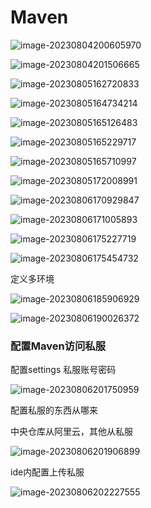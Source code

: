 #                         Maven



![image-20230804200605970](C:\Users\32784\Desktop\笔记\image\image-20230804200605970.png)

![image-20230804201506665](C:\Users\32784\Desktop\笔记\image\image-20230804201506665.png)

![image-20230805162720833](C:\Users\32784\Desktop\笔记\image\image-20230805162720833.png)

![image-20230805164734214](C:\Users\32784\Desktop\笔记\image\image-20230805164734214.png)

![image-20230805165126483](C:\Users\32784\Desktop\笔记\image\image-20230805165126483.png)

![image-20230805165229717](C:\Users\32784\Desktop\笔记\image\image-20230805165229717.png)

![image-20230805165710997](C:\Users\32784\Desktop\笔记\image\image-20230805165710997.png)

![image-20230805172008991](C:\Users\32784\Desktop\笔记\image\image-20230805172008991.png)

![image-20230806170929847](C:\Users\32784\Desktop\笔记\image\image-20230806170929847.png)

![image-20230806171005893](C:\Users\32784\Desktop\笔记\image\image-20230806171005893.png)

![image-20230806175227719](C:\Users\32784\Desktop\笔记\image\image-20230806175227719.png)

![image-20230806175454732](C:\Users\32784\Desktop\笔记\image\image-20230806175454732.png)



定义多环境

![image-20230806185906929](C:\Users\32784\Desktop\笔记\image\image-20230806185906929.png)

![image-20230806190026372](C:\Users\32784\Desktop\笔记\image\image-20230806190026372.png)



### 配置Maven访问私服



配置settings 私服账号密码

![image-20230806201750959](C:\Users\32784\Desktop\笔记\image\image-20230806201750959.png)





配置私服的东西从哪来

中央仓库从阿里云，其他从私服

![image-20230806201906899](C:\Users\32784\Desktop\笔记\image\image-20230806201906899.png)



ide内配置上传私服

![image-20230806202227555](C:\Users\32784\Desktop\笔记\image\image-20230806202227555.png)